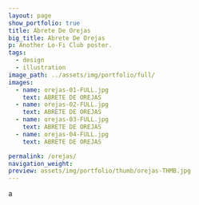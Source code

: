 ```yaml
---
layout: page
show_portfolio: true
title: Abrete De Orejas
big_title: Abrete De Orejas
p: Another Lo-Fi Club poster.
tags:
  - design
  - illustration
image_path: ../assets/img/portfolio/full/
images:
  - name: orejas-01-FULL.jpg
    text: ABRETE DE OREJAS
  - name: orejas-02-FULL.jpg
    text: ABRETE DE OREJAS
  - name: orejas-03-FULL.jpg
    text: ABRETE DE OREJAS
  - name: orejas-04-FULL.jpg
    text: ABRETE DE OREJAS

permalink: /orejas/
navigation_weight: 
preview: assets/img/portfolio/thumb/orejas-THMB.jpg
---
```

a
